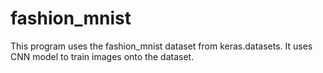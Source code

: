 # fashion_mnist
This program uses the fashion_mnist dataset from keras.datasets. It uses CNN model to train images onto the dataset.
